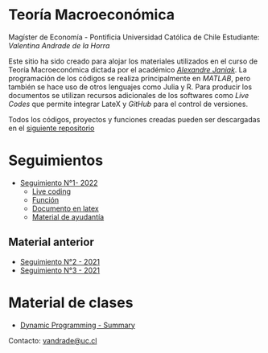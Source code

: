 # Teoría Macroeconómica

Magíster de Economía - Pontificia Universidad Católica de Chile
Estudiante: *Valentina Andrade de la Horra*

Este sitio ha sido creado para alojar los materiales utilizados en el curso de Teoría Macroeconómica dictada por el académico [*Alexandre Janiak*](https://economia.uc.cl/?profesor=alexandre-janiak). La programación de los códigos se realiza principalmente en *MATLAB*, pero también se hace uso de otros lenguajes como Julia y R. Para producir los documentos se utilizan recursos adicionales de los softwares como *Live Codes* que permite integrar LateX y *GitHub* para el control de versiones.

Todos los códigos, proyectos y funciones creadas pueden ser descargadas en el [siguiente repositorio](https://github.com/valentinaandrade/macroeconomics-theory/)

# Seguimientos

- [Seguimiento N°1- 2022](https://valentinaandrade.github.io/macroeconomics-theory/ayudantias/ayu1/seguimiento1.html)
  - [Live coding](https://valentinaandrade.github.io/macroeconomics-theory/practice/ayudantias/ayu1/seguimiento1.mlx)
  - [Función](https://valentinaandrade.github.io/macroeconomics-theory/practice/ayudantias/ayu1/test.m)
  - [Documento en latex](https://valentinaandrade.github.io/macroeconomics-theory/practice/ayudantias/ayu1/seguimiento1.pdf)
  - [Material de ayudantía](https://valentinaandrade.github.io/macroeconomics-theory/practice/ayudantias/ayu1.mlx)

## Material anterior

- [Seguimiento N°2 - 2021](https://valentinaandrade.github.io/macroeconomics-theory/practice/ayudantias/ayu2/seguimiento2.html)
- [Seguimiento N°3 - 2021](https://valentinaandrade.github.io/macroeconomics-theory/practice/ayudantias/ayu3/ayu3.pdf)


# Material de clases
- [Dynamic Programming - Summary](https://valentinaandrade.github.io/macroeconomics-theory/practice/ayudantias/ayu3/dp-intro.pdf)





Contacto: [vandrade@uc.cl](mailto:vandrade@uc.cl)
